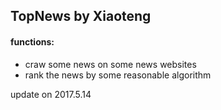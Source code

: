 ## TopNews by Xiaoteng    
#### functions:
- craw some news on some news websites
- rank the news by some reasonable algorithm

update on 2017.5.14
